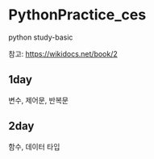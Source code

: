 # PythonPractice_ces
python study-basic

참고: <a>https://wikidocs.net/book/2</a>

## 1day
변수, 제어문, 반복문

## 2day
함수, 데이터 타입
